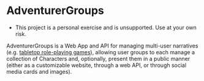 # AdventurerGroups
* This project is a personal exercise and is unsupported. Use at your own risk.

AdventurerGroups is a Web App and API for managing multi-user narratives (e.g. [tabletop role-playing games](https://en.wikipedia.org/wiki/Tabletop_role-playing_game)), allowing user groups to each manage a collection of Characters and, optionally, present them in a public manner (either as a customizable website, through a web API, or through social media cards and images).
